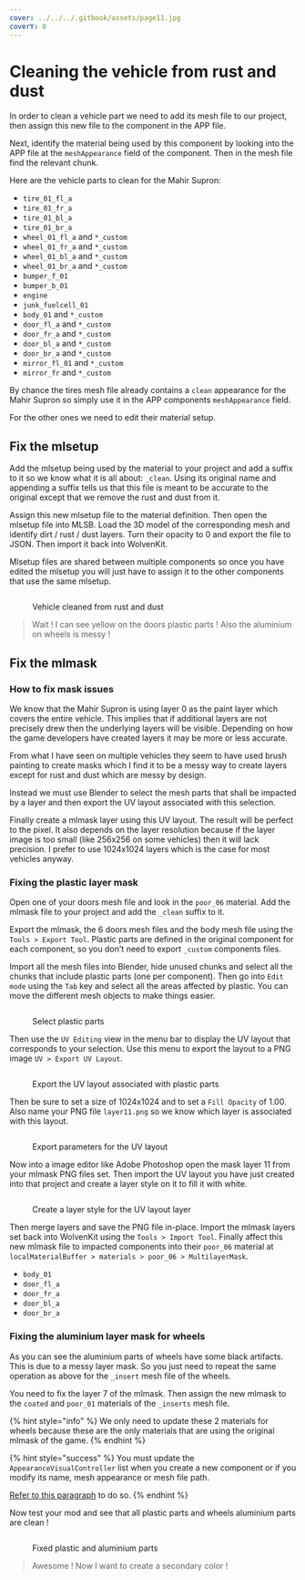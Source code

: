 ```yaml
---
cover: ../../../.gitbook/assets/page11.jpg
coverY: 0
---
```


# Cleaning the vehicle from rust and dust

In order to clean a vehicle part we need to add its mesh file to our project, then assign this new file to the component in the APP file.

Next, identify the material being used by this component by looking into the APP file at the `meshAppearance` field of the component. Then in the mesh file find the relevant chunk.

Here are the vehicle parts to clean for the Mahir Supron:

* `tire_01_fl_a`
* `tire_01_fr_a`
* `tire_01_bl_a`
* `tire_01_br_a`
* `wheel_01_fl_a` and `*_custom`
* `wheel_01_fr_a` and `*_custom`
* `wheel_01_bl_a` and `*_custom`
* `wheel_01_br_a` and `*_custom`
* `bumper_f_01`
* `bumper_b_01`
* `engine`
* `junk_fuelcell_01`
* `body_01` and `*_custom`
* `door_fl_a` and `*_custom`
* `door_fr_a` and `*_custom`
* `door_bl_a` and `*_custom`
* `door_br_a` and `*_custom`
* `mirror_fl_01` and `*_custom`
* `mirror_fr` and `*_custom`

By chance the tires mesh file already contains a `clean` appearance for the Mahir Supron so simply use it in the APP components `meshAppearance` field.

For the other ones we need to edit their material setup.

## Fix the mlsetup

Add the mlsetup being used by the material to your project and add a suffix to it so we know what it is all about: `_clean`. Using its original name and appending a suffix tells us that this file is meant to be accurate to the original except that we remove the rust and dust from it.

Assign this new mlsetup file to the material definition. Then open the mlsetup file into MLSB. Load the 3D model of the corresponding mesh and identify dirt / rust / dust layers. Turn their opacity to 0 and export the file to JSON. Then import it back into WolvenKit.

Mlsetup files are shared between multiple components so once you have edited the mlsetup you will just have to assign it to the other components that use the same mlsetup.

<figure><img src="../../../.gitbook/assets/clean_vehicle (2).png" alt=""><figcaption><p>Vehicle cleaned from rust and dust</p></figcaption></figure>

> Wait ! I can see yellow on the doors plastic parts ! Also the aluminium on wheels is messy !

## Fix the mlmask

### How to fix mask issues

We know that the Mahir Supron is using layer 0 as the paint layer which covers the entire vehicle. This implies that if additional layers are not precisely drew then the underlying layers will be visible. Depending on how the game developers have created layers it may be more or less accurate.

From what I have seen on multiple vehicles they seem to have used brush painting to create masks which I find it to be a messy way to create layers except for rust and dust which are messy by design.

Instead we must use Blender to select the mesh parts that shall be impacted by a layer and then export the UV layout associated with this selection.

Finally create a mlmask layer using this UV layout. The result will be perfect to the pixel. It also depends on the layer resolution because if the layer image is too small (like 256x256 on some vehicles) then it will lack precision. I prefer to use 1024x1024 layers which is the case for most vehicles anyway.

### Fixing the plastic layer mask

Open one of your doors mesh file and look in the `poor_06` material. Add the mlmask file to your project and add the `_clean` suffix to it.&#x20;

Export the mlmask, the 6 doors mesh files and the body mesh file using the `Tools > Export Tool`. Plastic parts are defined in the original component for each component, so you don't need to export `_custom` components files.

Import all the mesh files into Blender, hide unused chunks and select all the chunks that include plastic parts (one per component). Then go into `Edit mode` using the `Tab` key and select all the areas affected by plastic. You can move the different mesh objects to make things easier.

<figure><img src="../../../.gitbook/assets/image (452).png" alt=""><figcaption><p>Select plastic parts</p></figcaption></figure>

Then use the `UV Editing` view in the menu bar to display the UV layout that corresponds to your selection. Use this menu to export the layout to a PNG image `UV > Export UV Layout`.

<figure><img src="../../../.gitbook/assets/image (453).png" alt=""><figcaption><p>Export the UV layout associated with plastic parts</p></figcaption></figure>

Then be sure to set a size of 1024x1024 and to set a `Fill Opacity` of 1.00. Also name your PNG file `layer11.png` so we know which layer is associated with this layout.

<figure><img src="../../../.gitbook/assets/image (449).png" alt=""><figcaption><p>Export parameters for the UV layout</p></figcaption></figure>

Now into a image editor like Adobe Photoshop open the mask layer 11 from your mlmask PNG files set. Then import the UV layout you have just created into that project and create a layer style on it to fill it with white.

<figure><img src="../../../.gitbook/assets/image (451).png" alt=""><figcaption><p>Create a layer style for the UV layout layer</p></figcaption></figure>

Then merge layers and save the PNG file in-place. Import the mlmask layers set back into WolvenKit using the `Tools > Import Tool`. Finally affect this new mlmask file to impacted components into their `poor_06` material at `localMaterialBuffer > materials > poor_06 > MultilayerMask`.

* `body_01`
* `door_fl_a`
* `door_fr_a`
* `door_bl_a`
* `door_br_a`

### Fixing the aluminium layer mask for wheels

As you can see the aluminium parts of wheels have some black artifacts. This is due to a messy layer mask. So you just need to repeat the same operation as above for the `_insert` mesh file of the wheels.

You need to fix the layer 7 of the mlmask. Then assign the new mlmask to the `coated` and `poor_01` materials of the `_inserts` mesh file.

{% hint style="info" %}
We only need to update these 2 materials for wheels because these are the only materials that are using the original mlmask of the game.
{% endhint %}

{% hint style="success" %}
You must update the `AppearanceVisualController` list when you create a new component or if you modify its name, mesh appearance or mesh file path.

[Refer to this paragraph](creating-a-new-customizable-component.md#update-the-appearancevisualcontroller) to do so.
{% endhint %}

Now test your mod and see that all plastic parts and wheels aluminium parts are clean !

<figure><img src="../../../.gitbook/assets/photomode_25052024_145020 copie.png" alt=""><figcaption><p>Fixed plastic and aluminium parts</p></figcaption></figure>

> Awesome ! Now I want to create a secondary color !
